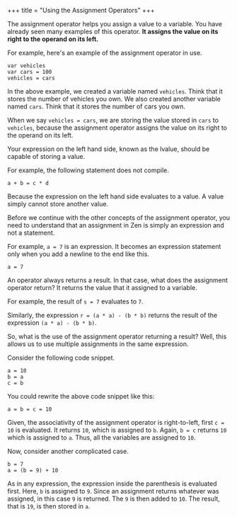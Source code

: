 +++
title = "Using the Assignment Operators"
+++

The assignment operator helps you assign a value to a variable. You have
already seen many examples of this operator. **It assigns the value on its
right to the operand on its left.**

For example, here's an example of the assignment operator in use.
```
var vehicles
var cars = 100
vehicles = cars
```

In the above example, we created a variable named `vehicles`. Think that
it stores the number of vehicles you own. We also created another variable
named `cars`. Think that it stores the number of cars you own.

When we say `vehicles = cars`, we are storing the value stored in `cars`
to `vehicles`, because the assignment operator assigns the value on its
right to the operand on its left.

Your expression on the left hand side, known as the lvalue, should be capable
of storing a value.

For example, the following statement does not compile.
```
a + b = c * d
```

Because the expression on the left hand side evaluates to a value.
A value simply cannot store another value.

Before we continue with the other concepts of the assignment operator, you need
to understand that an assignment in Zen is simply an expression and not a statement.

For example, `a = 7` is an expression. It becomes an expression statement only
when you add a newline to the end like this.

```
a = 7

```

An operator always returns a result. In that case, what does the assignment
operator return? It returns the value that it assigned to a variable.

For example, the result of `s = 7` evaluates to `7`.

Similarly, the expression `r = (a * a) - (b * b)` returns the result of the
expression `(a * a) - (b * b)`.

So, what is the use of the assignment operator returning a result?
Well, this allows us to use multiple assignments in the same expression.

Consider the following code snippet.
```
a = 10
b = a
c = b
```

You could rewrite the above code snippet like this:
```
a = b = c = 10
```

Given, the associativity of the assignment operator is right-to-left, first
`c = 10` is evaluated. It returns `10`, which is assigned to `b`. Again, `b = c`
returns `10` which is assigned to `a`. Thus, all the variables are assigned to `10`.

Now, consider another complicated case.

```
b = 7
a = (b = 9) + 10
```

As in any expression, the expression inside the parenthesis is evaluated first.
Here, `b` is assigned to `9`. Since an assignment returns whatever was assigned,
in this case `9` is returned. The `9` is then added to `10`. The result, that is
`19`, is then stored in `a`.